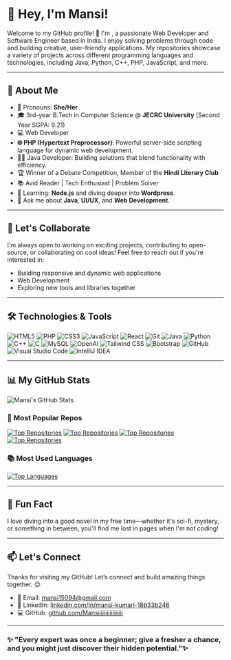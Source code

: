 # 👋 Hey, I'm Mansi! 

Welcome to my GitHub profile! 👋 I'm , a passionate Web Developer and Software Engineer based in India. I enjoy solving problems through code and building creative, user-friendly applications. My repositories showcase a variety of projects across different programming languages and technologies, including Java, Python, C++, PHP, JavaScript, and more.

---

## 🚀 About Me
- 🌸 Pronouns: **She/Her**
- 🎓 3rd-year B.Tech in Computer Science @ **JECRC University** (Second Year SGPA: 9.21)
- 💻 Web Developer
- **🌐 PHP (Hypertext Preprocessor)**: Powerful server-side scripting language for dynamic web development.
- 👨‍💻 Java Developer: Building solutions that blend functionality with efficiency.
- 🏆 Winner of a Debate Competition, Member of the **Hindi Literary Club**
- 📚 Avid Reader | Tech Enthusiast | Problem Solver
- 🌱 Learning: **Node.js** and diving deeper into **Wordpress**.
- 💬 Ask me about **Java**, **UI/UX**, and **Web Development**.

---

## 🤝 Let's Collaborate
I'm always open to working on exciting projects, contributing to open-source, or collaborating on cool ideas! Feel free to reach out if you're interested in:
- Building responsive and dynamic web applications
- Web Development
- Exploring new tools and libraries together

---

## 🛠️ Technologies & Tools
![HTML5](https://img.shields.io/badge/-HTML5-E34F26?style=flat&logo=html5&logoColor=white)
![PHP](https://img.shields.io/badge/-PHP-777BB4?style=flat&logo=php&logoColor=white)
![CSS3](https://img.shields.io/badge/-CSS3-1572B6?style=flat&logo=css3&logoColor=white)
![JavaScript](https://img.shields.io/badge/-JavaScript-F7DF1E?style=flat&logo=javascript&logoColor=black)
![React](https://img.shields.io/badge/-React-61DAFB?style=flat&logo=react&logoColor=black)
![Git](https://img.shields.io/badge/-Git-F05032?style=flat&logo=git&logoColor=white)
![Java](https://img.shields.io/badge/-Java-007396?style=flat&logo=java&logoColor=white)
![Python](https://img.shields.io/badge/-Python-3776AB?style=flat&logo=python&logoColor=white)
![C++](https://img.shields.io/badge/-C++-00599C?style=flat&logo=c%2B%2B&logoColor=white)
![C](https://img.shields.io/badge/-C-A8B9CC?style=flat&logo=c&logoColor=black)
![MySQL](https://img.shields.io/badge/-MySQL-4479A1?style=flat&logo=mysql&logoColor=white)
![OpenAI](https://img.shields.io/badge/-OpenAI-412991?style=flat&logo=openai&logoColor=white)
![Tailwind CSS](https://img.shields.io/badge/-Tailwind%20CSS-38B2AC?style=flat&logo=tailwind-css&logoColor=white)
![Bootstrap](https://img.shields.io/badge/-Bootstrap-563D7C?style=flat&logo=bootstrap&logoColor=white)
![GitHub](https://img.shields.io/badge/-GitHub-181717?style=flat&logo=github&logoColor=white)
![Visual Studio Code](https://img.shields.io/badge/-Visual%20Studio%20Code-007ACC?style=flat&logo=visualstudiocode&logoColor=white)
![IntelliJ IDEA](https://img.shields.io/badge/-IntelliJ%20IDEA-000000?style=flat&logo=intellijidea&logoColor=white)

---

## 📊 My GitHub Stats
![Mansi's GitHub Stats](https://github-readme-stats.vercel.app/api?username=Mansiiiiiiiiiiiiiiiii&show_icons=true&theme=radical)


### 🌟 Most Popular Repos

[![Top Repositories](https://github-readme-stats.vercel.app/api/pin/?username=Mansiiiiiiiiiiiiiiiii&repo=LeetCode&theme=radical&cache_seconds=1800)](https://github.com/Mansiiiiiiiiiiiiiiiii/LeetCode)
[![Top Repositories](https://github-readme-stats.vercel.app/api/pin/?username=Mansiiiiiiiiiiiiiiiii&repo=Login-Page&theme=radical&cache_seconds=1800)](https://github.com/Mansiiiiiiiiiiiiiiiii/Login-Page)
[![Top Repositories](https://github-readme-stats.vercel.app/api/pin/?username=Mansiiiiiiiiiiiiiiiii&repo=Adv-Java&theme=radical&cache_seconds=1800)](https://github.com/Mansiiiiiiiiiiiiiiiii/Adv-Java)
[![Top Repositories](https://github-readme-stats.vercel.app/api/pin/?username=Mansiiiiiiiiiiiiiiiii&repo=C_plus_plus&theme=radical&cache_seconds=1800)](https://github.com/Mansiiiiiiiiiiiiiiiii/C_plus_plus)



### 📚 Most Used Languages
[![Top Languages](https://github-readme-stats.vercel.app/api/top-langs/?username=Mansiiiiiiiiiiiiiiiii&layout=compact&langs_count=25&theme=radical&cache_seconds=1800)](https://github.com/Mansiiiiiiiiiiiiiiiii/github-readme-stats)

---

## 🎉 Fun Fact
I love diving into a good novel in my free time—whether it's sci-fi, mystery, or something in between, you'll find me lost in pages when I'm not coding!

---

## 📫 Let's Connect
Thanks for visiting my GitHub! Let’s connect and build amazing things together. 😊
- 📧 Email: [mansi15094@gmail.com](mailto:mansi15094@gmail.com)
- 💼 LinkedIn: [linkedin.com/in/mansi-kumari-18b33b246](https://linkedin.com/in/mansi-kumari-18b33b246)
- 💻 GitHub: [github.com/Mansiiiiiiiiiiiiiiiii](https://github.com/Mansiiiiiiiiiiiiiiiii)

---

### ✨ "Every expert was once a beginner; give a fresher a chance, and you might just discover their hidden potential."✨
